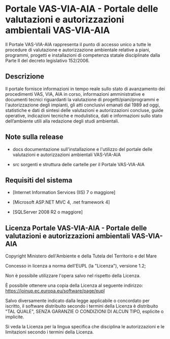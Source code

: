 ﻿# Portale VAS-VIA-AIA - Portale delle valutazioni e autorizzazioni ambientali VAS-VIA-AIA 
Il Portale VAS-VIA-AIA rappresenta il punto di accesso unico a tutte le procedure di valutazione e autorizzazione ambientale relative a piani, programmi, progetti e installazioni di competenza statale disciplinate dalla Parte II del decreto legislativo 152/2006.



## Descrizione 
Il portale fornisce informazioni in tempo reale sullo stato di avanzamento dei procedimenti VAS, VIA, AIA in corso, informazioni amministrative e documenti tecnici
 riguardanti la valutazione di progetti/piani/programmi e l'autorizzazione degli impianti, gli atti conclusivi emanati dal 
1989 ad oggi, statistiche e dati di sintesi delle valutazioni e autorizzazioni concluse, guide operative,
 indicazioni tecniche e modulistica, dati e informazioni sullo stato dell’ambiente utili alla 
redazione degli studi ambientali.



## Note sulla release
 
 
* docs
   documentazione sull'installazione e l'utilizzo del portale delle valutazioni e autorizzazioni ambientali VAS-VIA-AIA

* src
    sorgenti e struttura delle cartelle per il Portale VAS-VIA-AIA



## Requisiti del sistema

 
* [Internet Information Services (IIS) 7 o maggiore]
 
* [Microsoft ASP.NET MVC 4, .net framework 4]
 
* [SQLServer 2008 R2 o maggiore]
 


## Licenza Portale VAS-VIA-AIA - Portale delle valutazioni e autorizzazioni ambientali VAS-VIA-AIA 
Copyright Ministero dell'Ambiente e della Tutela del Territorio e del Mare

Concesso in licenza a norma dell'EUPL (la "Licenza"), versione 1.2;
 
Non è possibile utilizzare l'opera salvo nel rispetto
 della Licenza.
 
È possibile ottenere una copia della Licenza al seguente 
indirizzo: https://joinup.ec.europa.eu/software/page/eupl 

Salvo diversamente indicato dalla legge applicabile o
 concordato per iscritto, il software distribuito secondo 
i termini della Licenza è distribuito "TAL QUALE", 
SENZA GARANZIE O CONDIZIONI DI ALCUN TIPO, 
esplicite o implicite.
 
Si veda la Licenza per la lingua specifica che disciplina
le autorizzazioni e le limitazioni secondo i termini della 
Licenza.
